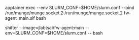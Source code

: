 apptainer exec --env SLURM_CONF=$HOME/slurm.conf --bind /run/munge/munge.socket.2:/run/munge/munge.socket.2 fw-agent_main.sif bash

shifter --image=jlabtsai/fw-agent:main --env=SLURM_CONF=$HOME/slurm.conf  -- bash

